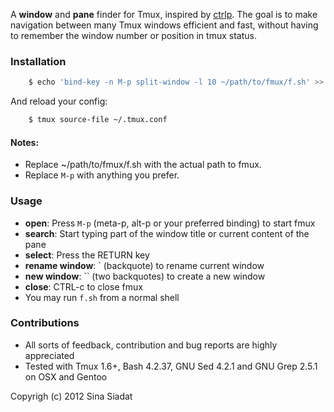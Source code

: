 A __window__ and __pane__ finder for Tmux, inspired by [ctrlp](https://github.com/kien/ctrlp.vim/).  The goal is to make navigation between many Tmux windows efficient and fast, without having to remember the window number or position in tmux status.

### Installation
``` bash
    $ echo 'bind-key -n M-p split-window -l 10 ~/path/to/fmux/f.sh' >> ~/.tmux.conf
```
And reload your config:
``` bash
    $ tmux source-file ~/.tmux.conf
```

#### Notes:
* Replace ~/path/to/fmux/f.sh with the actual path to fmux.
* Replace `M-p` with anything you prefer.

### Usage
* __open__: Press `M-p` (meta-p, alt-p or your preferred binding) to start fmux
* __search__: Start typing part of the window title or current content of the pane
* __select__: Press the RETURN key
* __rename window__: ` (backquote) to rename current window
* __new window__: `` (two backquotes) to create a new window
* __close__: CTRL-c to close fmux
* You may run `f.sh` from a normal shell

### Contributions
* All sorts of feedback, contribution and bug reports are highly appreciated
* Tested with Tmux 1.6+, Bash 4.2.37, GNU Sed 4.2.1 and GNU Grep 2.5.1 on OSX and Gentoo

Copyrigh (c) 2012 Sina Siadat
